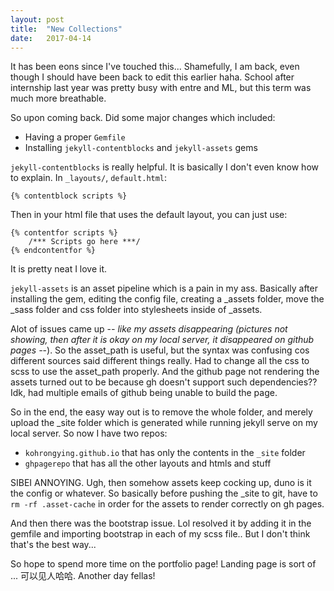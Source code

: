 ```yaml
---
layout: post
title:  "New Collections"
date:   2017-04-14
---
```

It has been eons since I've touched this... Shamefully, I am back, even though I should have been back to edit this earlier haha. School after internship last year was pretty busy with entre and ML, but this term was much more breathable. 

So upon coming back. Did some major changes which included:
- Having a proper `Gemfile`
- Installing `jekyll-contentblocks` and `jekyll-assets` gems

`jekyll-contentblocks` is really helpful. It is basically I don't even know how to explain. 
In `_layouts/`, `default.html`:

```
{% contentblock scripts %}
```

Then in your html file that uses the default layout, you can just use:

```
{% contentfor scripts %}
	/*** Scripts go here ***/
{% endcontentfor %}
```

It is pretty neat I love it. 

`jekyll-assets` is an asset pipeline which is a pain in my ass. Basically after installing the gem, editing the config file, creating a _assets folder, move the _sass folder and css folder into stylesheets inside of _assets. 

Alot of issues came up -_- like my assets disappearing (pictures not showing, then after it is okay on my local server, it disappeared on github pages -_-). So the asset_path is useful, but the syntax was confusing cos different sources said different things really. Had to change all the css to scss to use the asset_path properly. And the github page not rendering the assets turned out to be because gh doesn't support such dependencies?? Idk, had multiple emails of github being unable to build the page. 

So in the end, the easy way out is to remove the whole folder, and merely upload the _site folder which is generated while running jekyll serve on my local server. So now I have two repos:
- `kohrongying.github.io` that has only the contents in the `_site` folder
- `ghpagerepo` that has all the other layouts and htmls and stuff 

SIBEI ANNOYING. Ugh, then somehow assets keep cocking up, duno is it the config or whatever. So basically before pushing the _site to git, have to `rm -rf .asset-cache` in order for the assets to render correctly on gh pages. 

And then there was the bootstrap issue. Lol resolved it by adding it in the gemfile and importing bootstrap in each of my scss file.. But I don't think that's the best way... 

So hope to spend more time on the portfolio page! 
Landing page is sort of ... 可以见人哈哈. Another day fellas! 